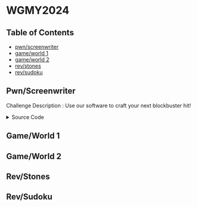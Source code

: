 # WGMY2024

## Table of Contents
- [pwn/screenwriter](#pwnscreenwriter)
- [game/world 1](#gameworld-1)
- [game/world 2](#gameworld-2)
- [rev/stones](#revstones)
- [rev/sudoku](#revsudoku)

## Pwn/Screenwriter

Challenge Description : Use our software to craft your next blockbuster hit!

<details>
<summary>Source Code</summary>

```c
#include <stdio.h>
#include <stdbool.h>
#include <string.h>
#include <stdlib.h>
#include <unistd.h>

void init(){
    setvbuf(stdin,0,2,0);
    setvbuf(stdout,0,2,0);
    return;
}

void menu(){
    puts("1. Set screenwriter name");
    puts("2. Write script");
    puts("3. View reference");
    puts("4. Exit");
}

int get_choice(){
    char tmp[5] = "";
    printf("Choice: ");
    fgets(tmp,4,stdin);
    return atoi(tmp);
}

void main(){
    init();
    char* name = malloc(0x28);
    FILE *ref_script = fopen("bee-movie.txt","r");
    FILE *own_script = fopen("script.txt","w");
    puts("Welcome to our latest screenwriting program!");
    
    while (true){
        int choice = 0;
        menu();

        switch (get_choice()) {
            case 1:
                printf("What's your name: ");
                read(0,name,0x280);
                break;        

            case 2:
                char own_buf[0x101] = "";
                printf("Your masterpiece: ");
                read(0,own_buf,0x100);
                fwrite(own_buf,1,0x100,own_script);
                break;

            case 3:
                char ref_buf[0x11] = "";
                memset(ref_buf,0,0x11);
                fread(ref_buf,1,0x10,ref_script);
                puts("From the reference:");
                puts(ref_buf);
                break;

            default:
                printf("Goodbye %s",name);
                exit(0);
        }
    }
}
```

</details>

## Game/World 1

## Game/World 2

## Rev/Stones

## Rev/Sudoku
